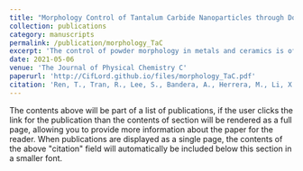 ```yaml
---
title: "Morphology Control of Tantalum Carbide Nanoparticles through Dopant Additions"
collection: publications
category: manuscripts
permalink: /publication/morphology_TaC
excerpt: 'The control of powder morphology in metals and ceramics is of critical importance in applications such as catalysis and chemical sensing whereby specific crystal facets better facilitate chemical reactions. In response to this challenge, we present a combined experimental and computational approach that examines the principles behind dopant-induced crystallographic faceting in nanoparticles. We base our study on nanoparticles of tantalum carbide doped with nickel, iron, cobalt, niobium, and titanium and observe a very significant transition from round/irregular particle shapes to cubes and cuboctahedrons upon the addition of transition metal dopants. The presence of the dopants, which segregate toward the surface of the particles, results in atomic orbital hybridization, causing a significant decrease of up to 0.13 eV·Å–2 in the surface energy of the (100) facets, thus providing the driving force for the formation of nanocubes with exposed (100) surfaces. These principles can be generalized to other ceramics and serve as guidance for the optimized control of shape in powders. For example, if one seeks to produce highly faceted V-, Hf-, or Zr-carbide nanoparticles, doping strategies reported here can be applied. Other elements may also be effective in changing the growth habits of crystals based on surface segregation and dopant–host atomic orbital hybridization.'
date: 2021-05-06
venue: 'The Journal of Physical Chemistry C'
paperurl: 'http://CifLord.github.io/files/morphology_TaC.pdf'
citation: 'Ren, T., Tran, R., Lee, S., Bandera, A., Herrera, M., Li, X.-G., Ong, S. P., & Graeve, O. A. (2021). Morphology Control of Tantalum Carbide Nanoparticles through Dopant Additions. The Journal of Physical Chemistry C, 125(19), 10665–10675. https://doi.org/10.1021/acs.jpcc.1c01387'
---
```


The contents above will be part of a list of publications, if the user clicks the link for the publication than the contents of section will be rendered as a full page, allowing you to provide more information about the paper for the reader. When publications are displayed as a single page, the contents of the above "citation" field will automatically be included below this section in a smaller font.
